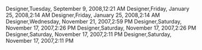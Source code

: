﻿Designer,Tuesday, September 9, 2008,12:21 AMDesigner,Friday, January 25, 2008,2:14 AMDesigner,Friday, January 25, 2008,2:14 AMDesigner,Wednesday, November 21, 2007,2:59 PMDesigner,Saturday, November 17, 2007,2:26 PMDesigner,Saturday, November 17, 2007,2:26 PMDesigner,Saturday, November 17, 2007,2:11 PMDesigner,Saturday, November 17, 2007,2:11 PM
